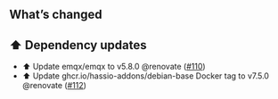 ## What’s changed

## ⬆️ Dependency updates

- ⬆️ Update emqx/emqx to v5.8.0 @renovate ([#110](https://github.com/Vioneta/addon-emqx/pull/110))
- ⬆️ Update ghcr.io/hassio-addons/debian-base Docker tag to v7.5.0 @renovate ([#112](https://github.com/Vioneta/addon-emqx/pull/112))
